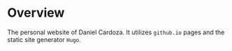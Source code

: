 # Overview

The personal website of Daniel Cardoza. It utilizes `github.io` pages and the
static site generator `Hugo`.
